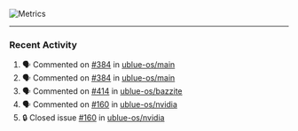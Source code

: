 ![Metrics](https://metrics.lecoq.io/KyleGospo?template=classic&base=header%2C%20activity%2C%20community%2C%20repositories%2C%20metadata&base.indepth=false&base.hireable=false&base.skip=false&config.timezone=America%2FLos_Angeles)

---
### Recent Activity
<!--START_SECTION:activity-->
1. 🗣 Commented on [#384](https://github.com/ublue-os/main/pull/384#issuecomment-1752198207) in [ublue-os/main](https://github.com/ublue-os/main)
2. 🗣 Commented on [#384](https://github.com/ublue-os/main/pull/384#issuecomment-1752187136) in [ublue-os/main](https://github.com/ublue-os/main)
3. 🗣 Commented on [#414](https://github.com/ublue-os/bazzite/issues/414#issuecomment-1752175286) in [ublue-os/bazzite](https://github.com/ublue-os/bazzite)
4. 🗣 Commented on [#160](https://github.com/ublue-os/nvidia/issues/160#issuecomment-1752115564) in [ublue-os/nvidia](https://github.com/ublue-os/nvidia)
5. 🔒 Closed issue [#160](https://github.com/ublue-os/nvidia/issues/160) in [ublue-os/nvidia](https://github.com/ublue-os/nvidia)
<!--END_SECTION:activity-->
